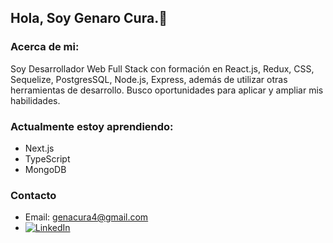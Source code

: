 ## Hola, Soy Genaro Cura.👋

### Acerca de mi:
Soy Desarrollador Web Full Stack con formación en React.js, Redux, CSS, Sequelize, PostgresSQL, Node.js, Express, además de utilizar otras herramientas de desarrollo. Busco oportunidades para aplicar y ampliar mis habilidades.

### Actualmente estoy aprendiendo:
- Next.js
- TypeScript
- MongoDB

### Contacto
- Email: [genacura4@gmail.com](mailto:genacura4@gmail.com)
- [![LinkedIn](https://img.shields.io/badge/LinkedIn-Profile-blue?style=flat&logo=linkedin)](https://www.linkedin.com/in/genaro-cura-7275581ba/)

